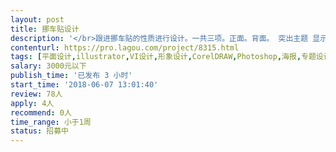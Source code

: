 ```yaml
---                
layout: post       
title: 挪车贴设计           
description: '</br>跟进挪车贴的性质进行设计。一共三项。正面。背面。 突出主题 显示个性 方便交互 标识明显 醒目 可以进行有效区分</br>'     
contenturl: https://pro.lagou.com/project/8315.html      
tags: [平面设计,illustrator,VI设计,形象设计,CorelDRAW,Photoshop,海报,专题设计,名片,封面设计]            
salary: 3000元以下          
publish_time: '已发布 3 小时'         
start_time: '2018-06-07 13:01:40'           
review: 78人                   
apply: 4人                   
recommend: 0人                   
time_range: 小于1周              
status: 招募中                  
---                 
```

